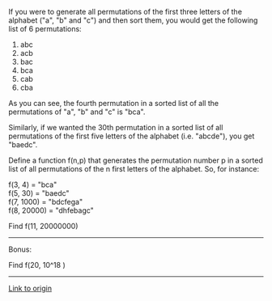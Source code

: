 If you were to generate all permutations of the first three letters of the alphabet ("a", "b" and "c") and then sort them, you would get the following list of 6 permutations:

1. abc
2. acb
3. bac
4. bca
5. cab
6. cba

As you can see, the fourth permutation in a sorted list of all the permutations of "a", "b" and "c" is "bca".

Similarly, if we wanted the 30th permutation in a sorted list of all permutations of the first five letters of the alphabet (i.e. "abcde"), you get "baedc".

Define a function f(n,p) that generates the permutation number p in a sorted list of all permutations of the n first letters of the alphabet. So, for instance: 

f(3, 4) = "bca"    
f(5, 30) = "baedc"    
f(7, 1000) = "bdcfega"     
f(8, 20000) = "dhfebagc"    

Find f(11, 20000000)

***

Bonus:

Find f(20, 10^18 )

---

[Link to origin](https://www.reddit.com/r/dailyprogrammer/t33vo)